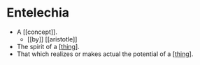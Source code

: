 # Entelechia

- A [[concept]].
  - [[by]] [[aristotle]]
- The spirit of a [[thing]].
- That which realizes or makes actual the potential of a [[thing]].


[//begin]: # "Autogenerated link references for markdown compatibility"
[thing]: thing "Thing"
[//end]: # "Autogenerated link references"
